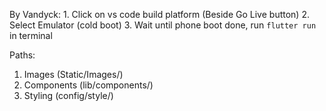By Vandyck:
    1. Click on vs code build platform (Beside Go Live button)
    2. Select Emulator (cold boot)
    3. Wait until phone boot done, run `flutter run` in terminal

Paths:
1. Images (Static/Images/)
2. Components (lib/components/)
3. Styling (config/style/)